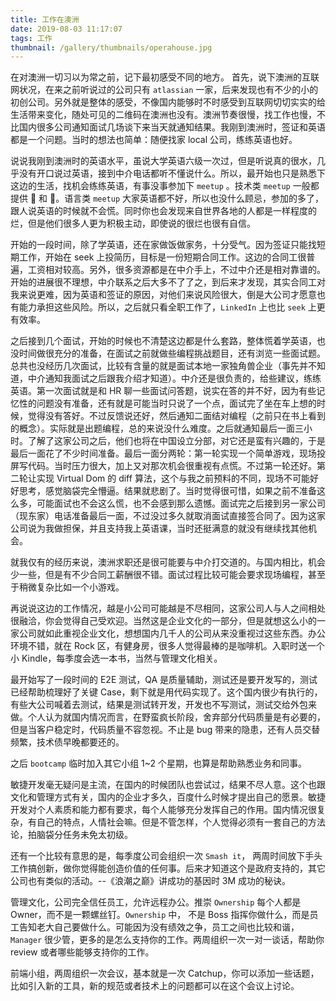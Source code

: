 ```yaml
---
title: 工作在澳洲
date: 2019-08-03 11:17:07
tags: 工作
thumbnail: /gallery/thumbnails/operahouse.jpg
---
```


在对澳洲一切习以为常之前，记下最初感受不同的地方。
首先，说下澳洲的互联网状况，在来之前听说过的公司只有 `atlassian` 一家，后来发现也有不少的小的初创公司。另外就是整体的感受，不像国内能够时不时感受到互联网切切实实的给生活带来变化，随处可见的二维码在澳洲也没有。澳洲节奏很慢，找工作也慢，不比国内很多公司通知面试几场谈下来当天就通知结果。我刚到澳洲时，签证和英语都是一个问题。当时的想法也简单：随便找家 local 公司，练练英语也好。

说说我刚到澳洲时的英语水平，虽说大学英语六级一次过，但是听说真的很水，几乎没有开口说过英语，接到中介电话都听不懂说什么。所以，最开始也只是熟悉下这边的生活，找机会练练英语，有事没事参加下 `meetup` 。技术类 `meetup` 一般都提供 🍕 和 🍺。语言类 `meetup` 大家英语都不好，所以也没什么顾忌，参加的多了，跟人说英语的时候就不会慌。同时你也会发现来自世界各地的人都是一样程度的烂，但是他们很多人更为积极主动，即使说的很烂也很有自信。

开始的一段时间，除了学英语，还在家做饭做家务，十分受气。因为签证只能找短期工作，开始在 seek 上投简历，目标是一份短期合同工作。这边的合同工很普遍，工资相对较高。另外，很多资源都是在中介手上，不过中介还是相对靠谱的。开始的进展很不理想，中介联系之后大多不了了之，到后来才发现，其实合同工对我来说更难，因为英语和签证的原因，对他们来说风险很大，倒是大公司才愿意也有能力承担这些风险。所以，之后就只看全职工作了，`LinkedIn` 上也比 `seek` 上更有效率。

之后接到几个面试，开始的时候也不清楚这边都是什么套路，整体慌着学英语，也没时间做很充分的准备，在面试之前就做些编程挑战题目，还有浏览一些面试题。总共也没经历几次面试，比较有含量的就是面试本地一家独角兽企业（事先并不知道，中介通知我面试之后跟我介绍才知道）。中介还是很负责的，给些建议，练练英语。第一次面试就是和 HR 聊一些面试问答题，说实在答的并不好，因为有些记忆性的问题没有准备，还有就是可能当时只说了一个点，面试完了坐在车上想的时候，觉得没有答好。不过反馈说还好，然后通知二面结对编程（之前只在书上看到的概念）。实际就是出题编程，总的来说没什么难度。之后就通知最后一面三小时。了解了这家公司之后，他们也将在中国设立分部，对它还是蛮有兴趣的，于是最后一面花了不少时间准备。最后一面分两轮：第一轮实现一个简单游戏，现场投屏写代码。当时压力很大，加上又对那次机会很重视有点慌。不过第一轮还好。第二轮让实现 Virtual Dom 的 diff 算法，这个与我之前预料的不同，现场不可能好好思考，感觉脑袋完全懵逼。结果就悲剧了。当时觉得很可惜，如果之前不准备这么多，可能面试也不会这么慌，也不会感到那么遗憾。面试完之后接到另一家公司（现东家）电话准备最后一面，不过没过多久就取消面试直接签合同了。因为这家公司说为我做担保，并且支持我上英语课，当时还挺满意的就没有继续找其他机会。 

就我仅有的经历来说，澳洲求职还是很可能要与中介打交道的。与国内相比，机会少一些，但是有不少合同工薪酬很不错。面试过程比较可能会要求现场编程，甚至于稍微复杂比如一个小游戏。

再说说这边的工作情况，越是小公司可能越是不尽相同，这家公司人与人之间相处很融洽，你会觉得自己受欢迎。当然这是企业文化的一部分，但是就想这么小的一家公司就如此重视企业文化，想想国内几千人的公司从来没重视过这些东西。办公环境不错，就在 Rock 区，有健身房，很多人觉得最棒的是咖啡机。入职时送一个小 Kindle，每季度会选一本书，当然与管理文化相关。

最开始写了一段时间的 E2E 测试，QA 是质量辅助，测试还是要开发写的，测试已经帮助梳理好了关键 Case，剩下就是用代码实现了。这个国内很少有执行的，有些大公司喊着去测试，结果是测试转开发，开发也不写测试，测试交给外包来做。个人认为就国内情况而言，在野蛮疯长阶段，舍弃部分代码质量是有必要的，但是当客户稳定时，代码质量不容忽视。不止是 bug 带来的隐患，还有人员交替频繁，技术债早晚都要还的。

之后 `bootcamp` 临时加入其它小组 1~2 个星期，也算是帮助熟悉业务和同事。

敏捷开发毫无疑问是主流，在国内的时候团队也尝试过，结果不尽人意。这个也跟文化和管理方式有关，国内的企业才多久，百度什么时候才提出自己的愿景。敏捷开发对个人素质和能力都有要求，每个人能够充分发挥自己的作用。国内情况很复杂，有自己的特点，人情社会嘛。但是不管怎样，个人觉得必须有一套自己的方法论，拍脑袋分任务未免太初级。

还有一个比较有意思的是，每季度公司会组织一次 `Smash it`， 两周时间放下手头工作搞创新，做你觉得能创造价值的任何事。后来才知道这个是政府支持的，其它公司也有类似的活动。--《浪潮之巅》讲成功的基因时 3M 成功的秘诀。

管理文化，公司完全信任员工，允许远程办公。推崇 `Ownership` 每个人都是 Owner，而不是一颗螺丝钉。`Ownership` 中， 不是 Boss 指挥你做什么，而是员工告知老大自己要做什么。可能因为没有绩效之争，员工之间也比较和谐，`Manager` 很少管，更多的是怎么支持你的工作。两周组织一次一对一谈话，帮助你 review 或者哪些能够支持你的工作。

前端小组，两周组织一次会议，基本就是一次 Catchup，你可以添加一些话题，比如引入新的工具，新的规范或者技术上的问题都可以在这个会议上讨论。
